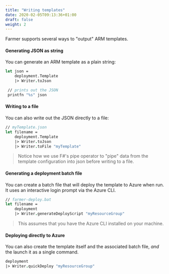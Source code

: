 ```yaml
---
title: "Writing templates"
date: 2020-02-05T09:13:36+01:00
draft: false
weight: 2
---
```


Farmer supports several ways to "output" ARM templates.

#### Generating JSON as string
You can generate an ARM template as a plain string:

```fsharp
let json =
    deployment.Template
    |> Writer.toJson

 // prints out the JSON
 printfn "%s" json
```

#### Writing to a file
You can also write out the JSON directly to a file:

```fsharp
// myTemplate.json
let filename =
    deployment.Template
    |> Writer.toJson
    |> Writer.toFile "myTemplate"
```

> Notice how we use F#'s pipe operator to "pipe" data from the template configuration into json before writing to a file.

#### Generating a deployment batch file
You can create a batch file that will deploy the template to Azure when run. It uses an interactive
login prompt via the Azure CLI.

```fsharp
// farmer-deploy.bat
let filename =
    deployment
    |> Writer.generateDeployScript "myResourceGroup"
```

> This assumes that you have the Azure CLI installed on your machine.

#### Deploying directly to Azure
You can also create the template itself and the associated batch file, *and* the launch it as a single command.

```fsharp
deployment
|> Writer.quickDeploy "myResourceGroup"
```